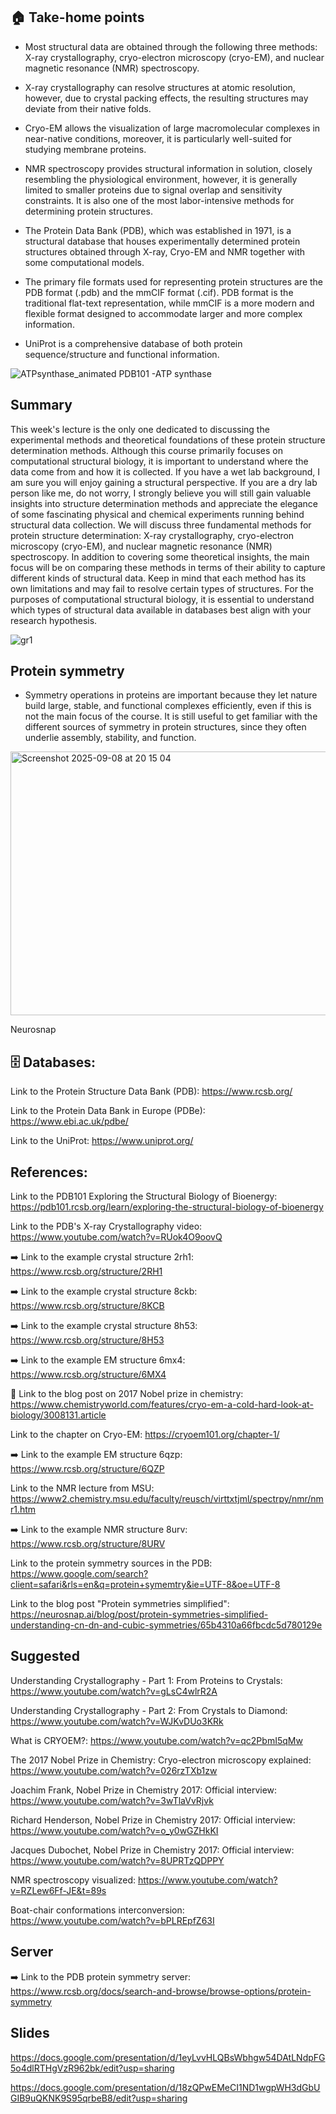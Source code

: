 ## 🏠 Take-home points

- Most structural data are obtained through the following three methods: X-ray crystallography, cryo-electron microscopy (cryo-EM), and nuclear magnetic resonance (NMR) spectroscopy.

- X-ray crystallography can resolve structures at atomic resolution, however, due to crystal packing effects, the resulting structures may deviate from their native folds. 

- Cryo-EM allows the visualization of large macromolecular complexes in near-native conditions, moreover, it is particularly well-suited for studying membrane proteins.

- NMR spectroscopy provides structural information in solution, closely resembling the physiological environment, however, it is generally limited to smaller proteins due to signal overlap and sensitivity constraints. It is also one of the most labor-intensive methods for determining protein structures.

- The Protein Data Bank (PDB), which was established in 1971, is a structural database that houses experimentally determined protein structures obtained through X-ray, Cryo-EM and NMR together with some computational models.

- The primary file formats used for representing protein structures are the PDB format (.pdb) and the mmCIF format (.cif). PDB format is the traditional flat-text representation, while mmCIF is a more modern and flexible format designed to accommodate larger and more complex information.

- UniProt is a comprehensive database of both protein sequence/structure and functional information.

![ATPsynthase_animated](https://github.com/user-attachments/assets/4561684b-dd12-4573-ad7c-5e788fd0ef8c) PDB101 -ATP synthase




## Summary

This week's lecture is the only one dedicated to discussing the experimental methods and theoretical foundations of these protein structure determination methods. Although this course primarily focuses on computational structural biology, it is important to understand where the data come from and how it is collected. If you have a wet lab background, I am sure you will enjoy gaining a structural perspective. If you are a dry lab person like me, do not worry, I strongly believe you will still gain valuable insights into structure determination methods and appreciate the elegance of some fascinating physical and chemical experiments running behind structural data collection. We will discuss three fundamental methods for protein structure determination: X-ray crystallography, cryo-electron microscopy (cryo-EM), and nuclear magnetic resonance (NMR) spectroscopy. In addition to covering some theoretical insights, the main focus will be on comparing these methods in terms of their ability to capture different kinds of structural data. Keep in mind that each method has its own limitations and may fail to resolve certain types of structures. For the purposes of computational structural biology, it is essential to understand which types of structural data available in databases best align with your research hypothesis.

![gr1](https://github.com/user-attachments/assets/85d61a08-4d15-4bbd-b808-5cab4dcb9349)

## Protein symmetry

- Symmetry operations in proteins are important because they let nature build large, stable, and functional complexes efficiently, even if this is not the main focus of the course. It is still useful to get familiar with the different sources of symmetry in protein structures, since they often underlie assembly, stability, and function.

<img width="590" height="422" alt="Screenshot 2025-09-08 at 20 15 04" src="https://github.com/user-attachments/assets/bb15661d-6f8a-4209-88df-f23aa381a80b" /> 

Neurosnap

## 🗄️ Databases: 
  
Link to the Protein Structure Data Bank (PDB): https://www.rcsb.org/

Link to the Protein Data Bank in Europe (PDBe): https://www.ebi.ac.uk/pdbe/

Link to the UniProt: https://www.uniprot.org/

## References: 

Link to the PDB101 Exploring the Structural Biology of Bioenergy: https://pdb101.rcsb.org/learn/exploring-the-structural-biology-of-bioenergy

Link to the PDB's X-ray Crystallography video: https://www.youtube.com/watch?v=RUok4O9oovQ

➡️ Link to the example crystal structure 2rh1: https://www.rcsb.org/structure/2RH1

➡️ Link to the example crystal structure 8ckb: https://www.rcsb.org/structure/8KCB

➡️ Link to the example crystal structure 8h53: https://www.rcsb.org/structure/8H53

➡️ Link to the example EM structure 6mx4: https://www.rcsb.org/structure/6MX4

🧊 Link to the blog post on 2017 Nobel prize in chemistry: https://www.chemistryworld.com/features/cryo-em-a-cold-hard-look-at-biology/3008131.article

Link to the chapter on Cryo-EM: https://cryoem101.org/chapter-1/

➡️ Link to the example EM structure 6qzp: https://www.rcsb.org/structure/6QZP

Link to the NMR lecture from MSU: https://www2.chemistry.msu.edu/faculty/reusch/virttxtjml/spectrpy/nmr/nmr1.htm

➡️ Link to the example NMR structure 8urv: https://www.rcsb.org/structure/8URV

Link to the protein symmetry sources in the PDB: https://www.google.com/search?client=safari&rls=en&q=protein+symemtry&ie=UTF-8&oe=UTF-8

Link to the blog post "Protein symmetries simplified": https://neurosnap.ai/blog/post/protein-symmetries-simplified-understanding-cn-dn-and-cubic-symmetries/65b4310a66fbcdc5d780129e

## Suggested
Understanding Crystallography - Part 1: From Proteins to Crystals: https://www.youtube.com/watch?v=gLsC4wlrR2A

Understanding Crystallography - Part 2: From Crystals to Diamond: https://www.youtube.com/watch?v=WJKvDUo3KRk

What is CRYOEM?: https://www.youtube.com/watch?v=qc2PbmI5qMw

The 2017 Nobel Prize in Chemistry: Cryo-electron microscopy explained: https://www.youtube.com/watch?v=026rzTXb1zw

Joachim Frank, Nobel Prize in Chemistry 2017: Official interview: https://www.youtube.com/watch?v=3wTlaVvRjvk

Richard Henderson, Nobel Prize in Chemistry 2017: Official interview: https://www.youtube.com/watch?v=o_y0wGZHkKI

Jacques Dubochet, Nobel Prize in Chemistry 2017: Official interview: https://www.youtube.com/watch?v=8UPRTzQDPPY

NMR spectroscopy visualized: https://www.youtube.com/watch?v=RZLew6Ff-JE&t=89s

Boat-chair conformations interconversion: https://www.youtube.com/watch?v=bPLREpfZ63I

## Server

➡️ Link to the PDB protein symmetry server: https://www.rcsb.org/docs/search-and-browse/browse-options/protein-symmetry

## Slides

https://docs.google.com/presentation/d/1eyLvvHLQBsWbhgw54DAtLNdpFG5o4dlRTHgVzR962bk/edit?usp=sharing

https://docs.google.com/presentation/d/18zQPwEMeCI1ND1wgpWH3dGbUGIB9uQKNK9S95qrbeB8/edit?usp=sharing

